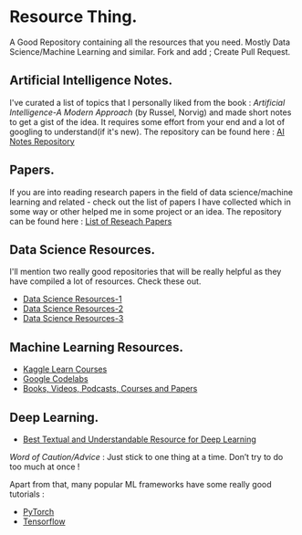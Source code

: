 # Resource Thing. 
A Good Repository containing all the resources that you need. Mostly Data Science/Machine Learning and similar. Fork and add ; Create Pull Request. 

## Artificial Intelligence Notes.
I've curated a list of topics that I personally liked from the book : *Artificial Intelligence-A Modern Approach* (by Russel, Norvig) and made short notes to get a gist of the idea. It requires some effort from your end and a lot of googling to understand(if it's new). The repository can be found here : [AI Notes Repository](https://github.com/yash-srivastava19/AI-Notes)

## Papers.
If you are into reading research papers in the field of data science/machine learning and related - check out the list of papers I have collected which in some way or other helped me in some project or an idea. The repository can be found here : [List of Reseach Papers](https://github.com/yash-srivastava19/Papers)

## Data Science Resources.
I'll mention two really good repositories that will be really helpful as they have compiled a lot of resources. Check these out.
- [Data Science Resources-1](https://github.com/cdeweyx/DS-Career-Resources)
- [Data Science Resources-2](https://github.com/khanhnamle1994/cracking-the-data-science-interview)
- [Data Science Resources-3](https://github.com/datascienceid/machine-learning-resources) 

## Machine Learning Resources.
- [Kaggle Learn Courses](https://www.kaggle.com/learn)
- [Google Codelabs](https://codelabs.developers.google.com/s/results?q=ML)
- [Books, Videos, Podcasts, Courses and Papers](https://github.com/rueedlinger/ml-resources)

## Deep Learning.
- [Best Textual and Understandable Resource for Deep Learning](https://d2l.ai/index.html)

*Word of Caution/Advice* :  Just stick to one thing at a time. Don’t try to do too much at once ! 

Apart from that, many popular ML frameworks have some really good tutorials : 

- [PyTorch](https://github.com/pytorch/examples)
- [Tensorflow](https://github.com/tensorflow/examples)

